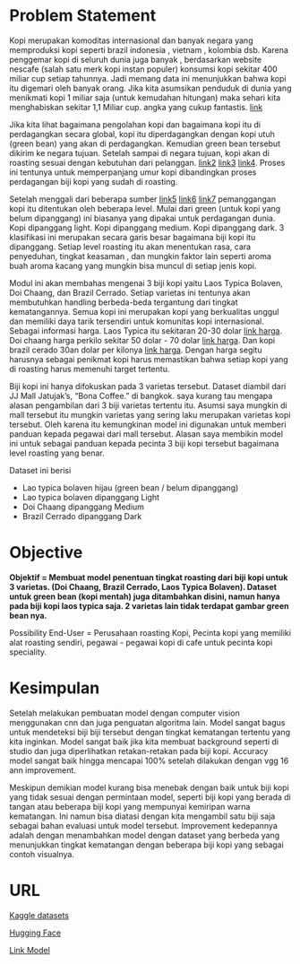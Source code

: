 # Problem Statement
Kopi merupakan komoditas internasional dan banyak negara yang memproduksi kopi seperti brazil indonesia , vietnam , kolombia dsb. Karena penggemar kopi di seluruh dunia juga banyak , berdasarkan website nescafe (salah satu merk kopi instan populer) konsumsi kopi sekitar 400 miliar cup setiap tahunnya. Jadi memang data ini menunjukkan bahwa kopi itu digemari oleh banyak orang. Jika kita asumsikan penduduk di dunia yang menikmati kopi 1 miliar saja  (untuk kemudahan hitungan) maka sehari kita menghabiskan sekitar 1,1 Miliar cup. angka yang cukup fantastis. [link](https://www.nescafe.com/gb/coffee-culture/knowledge/coffee-statistics#:~:text=Coffee%20is%20the%20one%20of%20the%20most%20popular%20drinks%20worldwide&text=On%20average%20there's%20around%20400%20billion%20cups%20consumed%20each%20year)

Jika kita lihat bagaimana pengolahan kopi dan bagaimana kopi itu di perdagangkan secara global, kopi itu diperdagangkan dengan kopi utuh (green bean) yang akan di perdagangkan. Kemudian green bean tersebut dikirim ke negara tujuan. Setelah sampai di negara tujuan, kopi akan di roasting sesuai dengan kebutuhan dari pelanggan. [link2](https://thosecoffeepeople.com/importing-coffee-beans-into-japan-guide/) [link3](https://coffeeassoc.com/supply-chain/) [link4](https://www.sidewalkcoffee.co.uk/pages/about-coffee-how-its-grown-processed-and-shipped#:~:text=Packing%20and%20shipping,transported%20by%20land%20or%20sea). Proses ini tentunya untuk memperpanjang umur kopi dibandingkan proses perdagangan biji kopi yang sudah di roasting.

Setelah menggali dari beberapa sumber [link5](https://mokhabika.com/level-roasting-coffee/) [link6](https://ottencoffee.co.id/majalah/perbedaan-antara-light-medium-dan-dark-roast-pada-kopi) [link7](https://kopitem.com/tentang-kopi/pengertian-roasting-kopi/) pemanggangan kopi itu ditentukan oleh beberapa level. Mulai dari green (untuk kopi yang belum dipanggang) ini biasanya yang dipakai untuk perdagangan dunia. Kopi dipanggang light. Kopi dipanggang medium. Kopi dipanggang dark. 3 klasifikasi ini merupakan secara garis besar bagaimana biji kopi itu dipanggang. Setiap level roasting itu akan menentukan rasa, cara penyeduhan, tingkat keasaman , dan mungkin faktor lain seperti aroma buah aroma kacang yang mungkin bisa muncul di setiap jenis kopi.

Modul ini akan membahas mengenai 3 biji kopi yaitu Laos Typica Bolaven, Doi Chaang, dan Brazil Cerrado. Setiap varietas ini tentunya akan membutuhkan handling berbeda-beda tergantung dari tingkat kematangannya. Semua kopi ini merupakan kopi yang berkualitas unggul dan memiliki daya tarik tersendiri untuk komunitas kopi internasional. Sebagai informasi harga. Laos Typica itu sekitaran 20-30 dolar [link harga](https://laocoffee.nl/our-coffee/). Doi chaang harga perkilo sekitar 50 dolar - 70 dolar [link harga](https://www.amazon.com/s?k=doi+chang+coffee&crid=2CBYQAFFVAAXK&sprefix=doi+chang+cof%2Caps%2C807&ref=nb_sb_ss_ts-doa-p_1_13). Dan kopi brazil cerado 30an dolar per kilonya [link harga](https://www.amazon.com/s?k=brazil+cerado&crid=23I2RT49UVCPW&sprefix=brazil+cerad%2Caps%2C733&ref=nb_sb_noss). Dengan harga segitu harusnya sebagai penikmat kopi harus memastikan bahwa setiap kopi yang di roasting harus memenuhi target tertentu.

Biji kopi ini hanya difokuskan pada 3 varietas tersebut. Dataset diambil dari JJ Mall Jatujak’s, “Bona Coffee.” di bangkok.  saya kurang tau mengapa alasan pengambilan dari 3 biji varietas tertentu itu. Asumsi saya mungkin di mall tersebut itu mungkin varietas yang sering laku merupakan varietas kopi tersebut. Oleh karena itu kemungkinan model ini digunakan untuk memberi panduan kepada pegawai dari mall tersebut. Alasan saya membikin model ini untuk sebagai panduan kepada pecinta 3 biji kopi tersebut bagaimana level roasting yang benar.

Dataset ini berisi
*   Lao typica bolaven hijau (green bean / belum dipanggang)
*   Lao typica bolaven dipanggang Light
*   Doi Chaang dipanggang Medium
*   Brazil Cerrado dipanggang Dark


 


# Objective

**Objektif = Membuat model penentuan tingkat roasting dari biji kopi untuk 3 varietas. (Doi Chaang, Brazil Cerrado, Laos Typica Bolaven). Dataset untuk green bean (kopi mentah) juga ditambahkan disini, namun hanya pada biji kopi laos typica saja. 2 varietas lain tidak terdapat gambar green bean nya.**

Possibility End-User = Perusahaan roasting Kopi, Pecinta kopi yang memiliki alat roasting sendiri, pegawai - pegawai kopi di cafe untuk pecinta kopi speciality. 

# Kesimpulan
Setelah melakukan pembuatan model dengan computer vision menggunakan cnn dan juga penguatan algoritma lain. Model sangat bagus untuk mendeteksi biji biji tersebut dengan tingkat kematangan tertentu yang kita inginkan. Model sangat baik jika kita membuat background seperti di studio dan juga diperlihatkan retakan-retakan pada biji kopi. Accuracy model sangat baik hingga mencapai 100% setelah dilakukan dengan vgg 16 ann improvement.  

Meskipun demikian model kurang bisa menebak dengan baik untuk biji kopi yang tidak sesuai dengan permintaan model, seperti biji kopi yang berada di tangan atau beberapa biji kopi yang mempunyai kemiripan warna kematangan. Ini namun bisa diatasi dengan kita mengambil satu biji saja sebagai bahan evaluasi untuk model tersebut. Improvement kedepannya adalah dengan menambahkan model dengan dataset yang berbeda yang menunjukkan tingkat kematangan dengan beberapa biji kopi yang sebagai contoh visualnya.

# URL
[Kaggle datasets](https://www.kaggle.com/datasets/gpiosenka/coffee-bean-dataset-resized-224-x-224/data)

[Hugging Face](https://huggingface.co/spaces/asanmaulana/kopi_machine_learning)

[Link Model](https://drive.google.com/file/d/12JcPzvl_6SjkZ2t0ik5NkXxWadIcp6Ss/view?usp=drive_link)